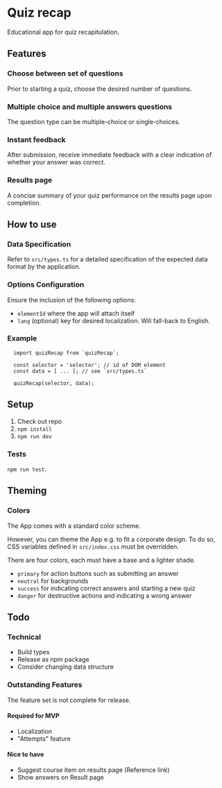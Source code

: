 # Quiz recap

Educational app for quiz recapitulation.

## Features

### Choose between set of questions

Prior to starting a quiz, choose the desired number of questions.

### Multiple choice and multiple answers questions

The question type can be multiple-choice or single-choices.

### Instant feedback

After submission, receive immediate feedback with a clear indication of whether your answer was correct.

### Results page

A concise summary of your quiz performance on the results page upon completion.

## How to use

### Data Specification

Refer to `src/types.ts` for a detailed specification of the expected data format by the application.

### Options Configuration

Ensure the inclusion of the following options:

- `elementId` where the app will attach itself
- `lang` (optional) key for desired localization. Will fall-back to English.

### Example

```JS
  import quizRecap from `quizRecap`;

  const selector = 'selector'; // id of DOM element
  const data = [ ... ]; // see `src/types.ts`

  quizRecap(selector, data);
```

## Setup

1. Check out repo
2. `npm install`
3. `npm run dev`

### Tests

`npm run test`.

## Theming

### Colors

The App comes with a standard color scheme.

However, you can theme the App e.g. to fit a corporate design.
To do so, CSS variables defined in `src/index.css` must be overridden.

There are four colors, each must have a base and a lighter shade.

- `primary` for action buttons such as submitting an answer
- `neutral` for backgrounds
- `success` for indicating correct answers and starting a new quiz
- `danger` for destructive actions and indicating a wrong answer

## Todo

### Technical

- Build types
- Release as npm package
- Consider changing data structure

### Outstanding Features

The feature set is not complete for release.

#### Required for MVP

- Localization
- "Attempts" feature

#### Nice to have

- Suggest course item on results page (Reference link)
- Show answers on Result page
